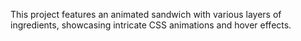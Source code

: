 This project features an animated sandwich with various layers of ingredients, showcasing intricate CSS animations and hover effects.